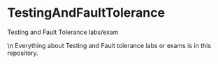 # TestingAndFaultTolerance
Testing and Fault Tolerance labs/exam


\n
Everything about Testing and Fault tolerance labs or exams is in this repository.
